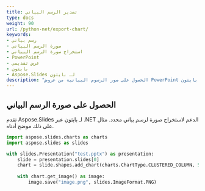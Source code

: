 ```yaml
---
title: تصدير الرسم البياني
type: docs
weight: 90
url: /python-net/export-chart/
keywords:
- رسم بياني
- صورة الرسم البياني
- استخراج صورة الرسم البياني
- PowerPoint
- عرض تقديمي
- بايثون
- Aspose.Slides لـ بايثون
description: "الحصول على صور الرسوم البيانية من عروض PowerPoint في بايثون"
---
```


## **الحصول على صورة الرسم البياني**
تقدم Aspose.Slides لـ بايثون عبر .NET الدعم لاستخراج صورة لرسم بياني محدد. مثال على ذلك موضح أدناه. 

```py
import aspose.slides.charts as charts
import aspose.slides as slides

with slides.Presentation("test.pptx") as presentation:
	slide = presentation.slides[0]
	chart = slide.shapes.add_chart(charts.ChartType.CLUSTERED_COLUMN, 50, 50, 600, 400)
	
	with chart.get_image() as image:
		image.save("image.png", slides.ImageFormat.PNG)
```